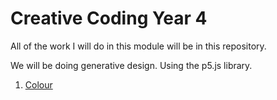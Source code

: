 # Creative Coding Year 4
All of the work I will do in this module will be in this repository.

We will be doing generative design. Using the p5.js library.

1. [Colour](/colour)
